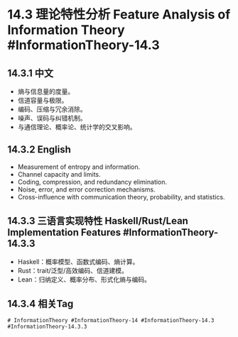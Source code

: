 # 14.3 理论特性分析 Feature Analysis of Information Theory #InformationTheory-14.3

## 14.3.1 中文

- 熵与信息量的度量。
- 信道容量与极限。
- 编码、压缩与冗余消除。
- 噪声、误码与纠错机制。
- 与通信理论、概率论、统计学的交叉影响。

## 14.3.2 English

- Measurement of entropy and information.
- Channel capacity and limits.
- Coding, compression, and redundancy elimination.
- Noise, error, and error correction mechanisms.
- Cross-influence with communication theory, probability, and statistics.

## 14.3.3 三语言实现特性 Haskell/Rust/Lean Implementation Features #InformationTheory-14.3.3

- Haskell：概率模型、函数式编码、熵计算。
- Rust：trait/泛型/高效编码、信道建模。
- Lean：归纳定义、概率分布、形式化熵与编码。

## 14.3.4 相关Tag

`# InformationTheory #InformationTheory-14 #InformationTheory-14.3 #InformationTheory-14.3.3`
